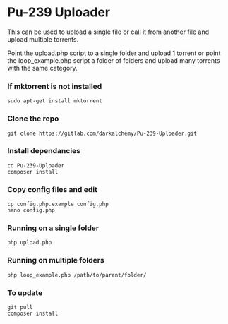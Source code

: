 # Pu-239 Uploader
This can be used to upload a single file or call it from another file and upload multiple torrents.

Point the upload.php script to a single folder and upload 1 torrent or point the loop_example.php script a folder of folders and upload many torrents with the same category.

### If mktorrent is not installed
```
sudo apt-get install mktorrent
```

### Clone the repo
```
git clone https://gitlab.com/darkalchemy/Pu-239-Uploader.git
```

### Install dependancies
```
cd Pu-239-Uploader
composer install
```

### Copy config files and edit
```
cp config.php.example config.php
nano config.php
```

### Running on a single folder
```
php upload.php
```

### Running on multiple folders
```
php loop_example.php /path/to/parent/folder/
```

### To update
```
git pull
composer install
```
